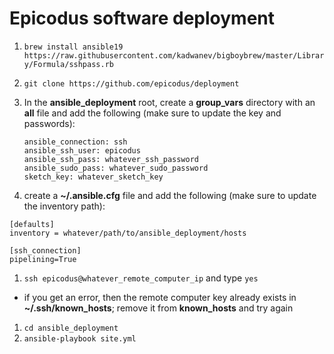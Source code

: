 # Epicodus software deployment

1. `brew install ansible19 https://raw.githubusercontent.com/kadwanev/bigboybrew/master/Library/Formula/sshpass.rb`
1. `git clone https://github.com/epicodus/deployment`
1. In the **ansible_deployment** root, create a **group_vars** directory with an **all** file and add the following (make sure to update the key and passwords):

    ```
    ansible_connection: ssh
    ansible_ssh_user: epicodus
    ansible_ssh_pass: whatever_ssh_password
    ansible_sudo_pass: whatever_sudo_password
    sketch_key: whatever_sketch_key
    ```

1. create a **~/.ansible.cfg** file and add the following (make sure to update the inventory path):

  ```
  [defaults]
  inventory = whatever/path/to/ansible_deployment/hosts

  [ssh_connection]
  pipelining=True
  ```

1. `ssh epicodus@whatever_remote_computer_ip` and type `yes`
  - if you get an error, then the remote computer key already exists in **~/.ssh/known_hosts**; remove it from **known_hosts** and try again
1. `cd ansible_deployment`
1. `ansible-playbook site.yml`
